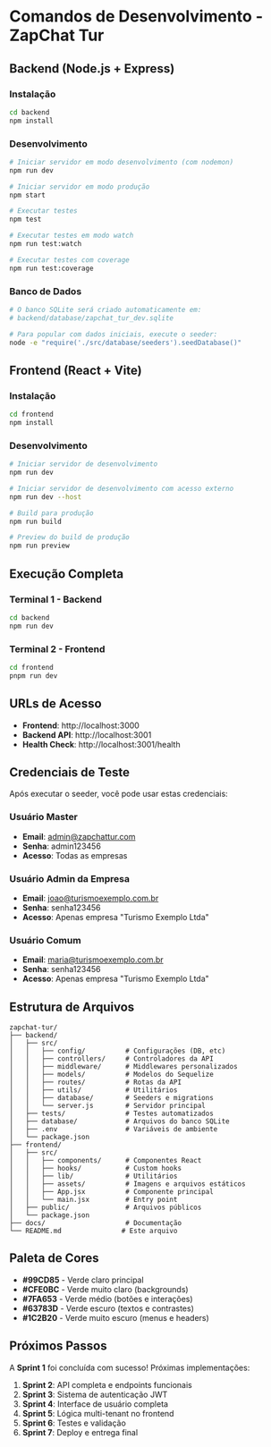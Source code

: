 # Comandos de Desenvolvimento - ZapChat Tur

## Backend (Node.js + Express)

### Instalação
```bash
cd backend
npm install
```

### Desenvolvimento
```bash
# Iniciar servidor em modo desenvolvimento (com nodemon)
npm run dev

# Iniciar servidor em modo produção
npm start

# Executar testes
npm test

# Executar testes em modo watch
npm run test:watch

# Executar testes com coverage
npm run test:coverage
```

### Banco de Dados
```bash
# O banco SQLite será criado automaticamente em:
# backend/database/zapchat_tur_dev.sqlite

# Para popular com dados iniciais, execute o seeder:
node -e "require('./src/database/seeders').seedDatabase()"
```

## Frontend (React + Vite)

### Instalação
```bash
cd frontend
npm install
```

### Desenvolvimento
```bash
# Iniciar servidor de desenvolvimento
npm run dev

# Iniciar servidor de desenvolvimento com acesso externo
npm run dev --host

# Build para produção
npm run build

# Preview do build de produção
npm run preview
```

## Execução Completa

### Terminal 1 - Backend
```bash
cd backend
npm run dev
```

### Terminal 2 - Frontend
```bash
cd frontend
pnpm run dev
```

## URLs de Acesso

- **Frontend**: http://localhost:3000
- **Backend API**: http://localhost:3001
- **Health Check**: http://localhost:3001/health

## Credenciais de Teste

Após executar o seeder, você pode usar estas credenciais:

### Usuário Master
- **Email**: admin@zapchattur.com
- **Senha**: admin123456
- **Acesso**: Todas as empresas

### Usuário Admin da Empresa
- **Email**: joao@turismoexemplo.com.br
- **Senha**: senha123456
- **Acesso**: Apenas empresa "Turismo Exemplo Ltda"

### Usuário Comum
- **Email**: maria@turismoexemplo.com.br
- **Senha**: senha123456
- **Acesso**: Apenas empresa "Turismo Exemplo Ltda"

## Estrutura de Arquivos

```
zapchat-tur/
├── backend/
│   ├── src/
│   │   ├── config/          # Configurações (DB, etc)
│   │   ├── controllers/     # Controladores da API
│   │   ├── middleware/      # Middlewares personalizados
│   │   ├── models/          # Modelos do Sequelize
│   │   ├── routes/          # Rotas da API
│   │   ├── utils/           # Utilitários
│   │   ├── database/        # Seeders e migrations
│   │   └── server.js        # Servidor principal
│   ├── tests/               # Testes automatizados
│   ├── database/            # Arquivos do banco SQLite
│   ├── .env                 # Variáveis de ambiente
│   └── package.json
├── frontend/
│   ├── src/
│   │   ├── components/      # Componentes React
│   │   ├── hooks/           # Custom hooks
│   │   ├── lib/             # Utilitários
│   │   ├── assets/          # Imagens e arquivos estáticos
│   │   ├── App.jsx          # Componente principal
│   │   └── main.jsx         # Entry point
│   ├── public/              # Arquivos públicos
│   └── package.json
├── docs/                    # Documentação
└── README.md               # Este arquivo
```

## Paleta de Cores

- **#99CD85** - Verde claro principal
- **#CFE0BC** - Verde muito claro (backgrounds)
- **#7FA653** - Verde médio (botões e interações)
- **#63783D** - Verde escuro (textos e contrastes)
- **#1C2B20** - Verde muito escuro (menus e headers)

## Próximos Passos

A **Sprint 1** foi concluída com sucesso! Próximas implementações:

1. **Sprint 2**: API completa e endpoints funcionais
2. **Sprint 3**: Sistema de autenticação JWT
3. **Sprint 4**: Interface de usuário completa
4. **Sprint 5**: Lógica multi-tenant no frontend
5. **Sprint 6**: Testes e validação
6. **Sprint 7**: Deploy e entrega final

